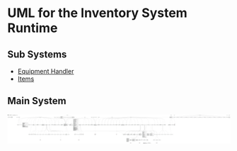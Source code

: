 # UML for the Inventory System Runtime

## Sub Systems

* [Equipment Handler](UMLEquipmentHandler.md)
* [Items](UMLItems.md)

## Main System

![UML for the Inventory System Runtime](../../../public-full/Assets/Devion%20Games/Inventory%20System/Scripts/Runtime/UML.png)


